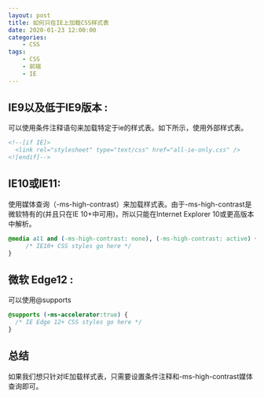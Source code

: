 ```yaml
---
layout: post
title: 如何只在IE上加载CSS样式表
date: 2020-01-23 12:00:00
categories:
    - CSS
tags:
    - CSS
    - 前端
    - IE
---
```


## IE9以及低于IE9版本 :

可以使用条件注释语句来加载特定于ie的样式表。如下所示，使用外部样式表。

```HTML
<!--[if IE]>
  <link rel="stylesheet" type="text/css" href="all-ie-only.css" />
<![endif]-->
```

## IE10或IE11:

使用媒体查询（-ms-high-contrast）来加载样式表。由于-ms-high-contrast是微软特有的(并且只在IE 10+中可用)，所以只能在Internet Explorer 10或更高版本中解析。


```CSS
@media all and (-ms-high-contrast: none), (-ms-high-contrast: active) {
     /* IE10+ CSS styles go here */
}
```

## 微软 Edge12 :
可以使用@supports

```CSS
@supports (-ms-accelerator:true) {
  /* IE Edge 12+ CSS styles go here */
}
```

## 总结

如果我们想只针对IE加载样式表，只需要设置条件注释和-ms-high-contrast媒体查询即可。